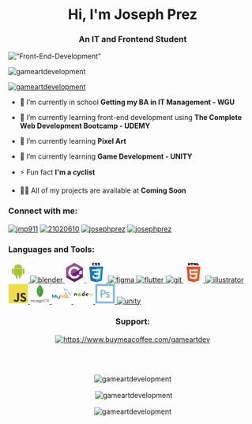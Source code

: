 <!--[![MasterHead](https://thumbs.dreamstime.com/b/frontend-development-web-banner-concept-website-interface-frontend-development-web-banner-concept-website-interface-design-159250288.jpg)](https://enjoytheridestudio.com)-->
<h1 align="center">Hi, I'm Joseph Prez</h1>
<h3 align="center">An IT and Frontend Student</h3>
<img align=“right” alt=“Front-End-Development” width=“400” src=“https://media.tenor.com/sfp8nf9UrZcAAAAM/uwu-cat.gif”>

<p align="left"> <img src="https://komarev.com/ghpvc/?username=gameartdevelopment&label=Profile%20views&color=0e75b6&style=flat" alt="gameartdevelopment" /> </p>

<p align="left"> <a href="https://github.com/ryo-ma/github-profile-trophy"><img src="https://github-profile-trophy.vercel.app/?username=gameartdevelopment" alt="gameartdevelopment" /></a> </p>

- 🔭 I’m currently in school **Getting my BA in IT Management - WGU**

- 🌱 I’m currently learning front-end development using  **The Complete Web Development Bootcamp - UDEMY**

- 🌱 I’m currently learning **Pixel Art**

- 🌱 I’m currently learning **Game Development - UNITY**

- ⚡ Fun fact **I'm a cyclist**

- 👨‍💻 All of my projects are available at **Coming Soon**

<h3 align="left">Connect with me:</h3>
<p align="left">
<a href="https://codepen.io/jmp911" target="blank"><img align="center" src="https://raw.githubusercontent.com/rahuldkjain/github-profile-readme-generator/master/src/images/icons/Social/codepen.svg" alt="jmp911" height="30" width="40" /></a>
<a href="https://stackoverflow.com/users/21020610" target="blank"><img align="center" src="https://raw.githubusercontent.com/rahuldkjain/github-profile-readme-generator/master/src/images/icons/Social/stack-overflow.svg" alt="21020610" height="30" width="40" /></a>
<a href="https://dribbble.com/josephprez" target="blank"><img align="center" src="https://raw.githubusercontent.com/rahuldkjain/github-profile-readme-generator/master/src/images/icons/Social/dribbble.svg" alt="josephprez" height="30" width="40" /></a>
<a href="https://www.codechef.com/users/josephprez" target="blank"><img align="center" src="https://cdn.jsdelivr.net/npm/simple-icons@3.1.0/icons/codechef.svg" alt="josephprez" height="30" width="40" /></a>
</p>

<h3 align="left">Languages and Tools:</h3>
<p align="left"> <a href="https://developer.android.com" target="_blank" rel="noreferrer"> <img src="https://raw.githubusercontent.com/devicons/devicon/master/icons/android/android-original-wordmark.svg" alt="android" width="40" height="40"/> </a> <a href="https://www.blender.org/" target="_blank" rel="noreferrer"> <img src="https://download.blender.org/branding/community/blender_community_badge_white.svg" alt="blender" width="40" height="40"/> </a> <a href="https://www.w3schools.com/cs/" target="_blank" rel="noreferrer"> <img src="https://raw.githubusercontent.com/devicons/devicon/master/icons/csharp/csharp-original.svg" alt="csharp" width="40" height="40"/> </a> <a href="https://www.w3schools.com/css/" target="_blank" rel="noreferrer"> <img src="https://raw.githubusercontent.com/devicons/devicon/master/icons/css3/css3-original-wordmark.svg" alt="css3" width="40" height="40"/> </a> <a href="https://www.figma.com/" target="_blank" rel="noreferrer"> <img src="https://www.vectorlogo.zone/logos/figma/figma-icon.svg" alt="figma" width="40" height="40"/> </a> <a href="https://flutter.dev" target="_blank" rel="noreferrer"> <img src="https://www.vectorlogo.zone/logos/flutterio/flutterio-icon.svg" alt="flutter" width="40" height="40"/> </a> <a href="https://git-scm.com/" target="_blank" rel="noreferrer"> <img src="https://www.vectorlogo.zone/logos/git-scm/git-scm-icon.svg" alt="git" width="40" height="40"/> </a> <a href="https://www.w3.org/html/" target="_blank" rel="noreferrer"> <img src="https://raw.githubusercontent.com/devicons/devicon/master/icons/html5/html5-original-wordmark.svg" alt="html5" width="40" height="40"/> </a> <a href="https://www.adobe.com/in/products/illustrator.html" target="_blank" rel="noreferrer"> <img src="https://www.vectorlogo.zone/logos/adobe_illustrator/adobe_illustrator-icon.svg" alt="illustrator" width="40" height="40"/> </a> <a href="https://developer.mozilla.org/en-US/docs/Web/JavaScript" target="_blank" rel="noreferrer"> <img src="https://raw.githubusercontent.com/devicons/devicon/master/icons/javascript/javascript-original.svg" alt="javascript" width="40" height="40"/> </a> <a href="https://www.mongodb.com/" target="_blank" rel="noreferrer"> <img src="https://raw.githubusercontent.com/devicons/devicon/master/icons/mongodb/mongodb-original-wordmark.svg" alt="mongodb" width="40" height="40"/> </a> <a href="https://www.mysql.com/" target="_blank" rel="noreferrer"> <img src="https://raw.githubusercontent.com/devicons/devicon/master/icons/mysql/mysql-original-wordmark.svg" alt="mysql" width="40" height="40"/> </a> <a href="https://nodejs.org" target="_blank" rel="noreferrer"> <img src="https://raw.githubusercontent.com/devicons/devicon/master/icons/nodejs/nodejs-original-wordmark.svg" alt="nodejs" width="40" height="40"/> </a> <a href="https://www.photoshop.com/en" target="_blank" rel="noreferrer"> <img src="https://raw.githubusercontent.com/devicons/devicon/master/icons/photoshop/photoshop-line.svg" alt="photoshop" width="40" height="40"/> </a> <a href="https://unity.com/" target="_blank" rel="noreferrer"> <img src="https://www.vectorlogo.zone/logos/unity3d/unity3d-icon.svg" alt="unity" width="40" height="40"/> </a> </p>

<div align="center">
<h3 align=“center”>Support:</h3>

<p align=“center”><a href="https://www.buymeacoffee.com/gameartdev"> <img align="center" src="https://cdn.buymeacoffee.com/buttons/v2/default-yellow.png" height="50" width="210" alt="https://www.buymeacoffee.com/gameartdev" /></a></p><br><br>
</div>

<p align="center"><img align="center" src="https://github-readme-stats.vercel.app/api/top-langs?username=gameartdevelopment&show_icons=true&locale=en&layout=compact" alt="gameartdevelopment" /></p>

<p align="center">&nbsp;<img align="center" src="https://github-readme-stats.vercel.app/api?username=gameartdevelopment&show_icons=true&locale=en" alt="gameartdevelopment" /></p>

<p align="center"><img align="center" src="https://github-readme-streak-stats.herokuapp.com/?user=gameartdevelopment&" alt="gameartdevelopment" /></p>
